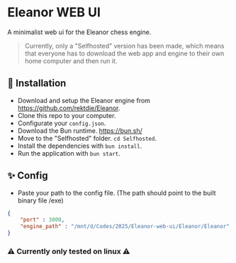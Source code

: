 # Eleanor WEB UI 
A minimalist web ui for the Eleanor chess engine.

> Currently, only a "Selfhosted" version has been made, which means that everyone has to download the web app and engine to their own home computer and then run it.

## 🚀 Installation
- Download and setup the Eleanor engine from https://github.com/rektdie/Eleanor.
- Clone this repo to your computer.
- Configurate your `config.json`.
- Download the Bun runtime. https://bun.sh/
- Move to the "Selfhosted" folder. `cd Selfhosted`.
- Install the dependencies with `bun install`.
- Run the application with `bun start`.

## ✨ Config

- Paste your path to the config file. (The path should point to the built binary file /exe)

```json
{
    "port" : 3000,
    "engine_path" : "/mnt/d/Codes/2025/Eleanor-web-ui/Eleanor/Eleanor"
}
```

### ⚠️ Currently only tested on linux ⚠️